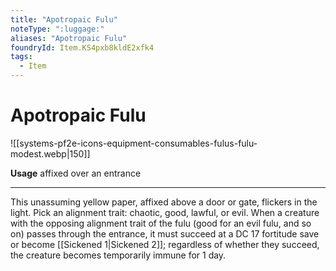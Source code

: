 ```yaml
---
title: "Apotropaic Fulu"
noteType: ":luggage:"
aliases: "Apotropaic Fulu"
foundryId: Item.KS4pxb8kldE2xfk4
tags:
  - Item
---
```


# Apotropaic Fulu
![[systems-pf2e-icons-equipment-consumables-fulus-fulu-modest.webp|150]]

**Usage** affixed over an entrance

* * *

This unassuming yellow paper, affixed above a door or gate, flickers in the light. Pick an alignment trait: chaotic, good, lawful, or evil. When a creature with the opposing alignment trait of the fulu (good for an evil fulu, and so on) passes through the entrance, it must succeed at a DC 17 fortitude save or become [[Sickened 1|Sickened 2]]; regardless of whether they succeed, the creature becomes temporarily immune for 1 day.

